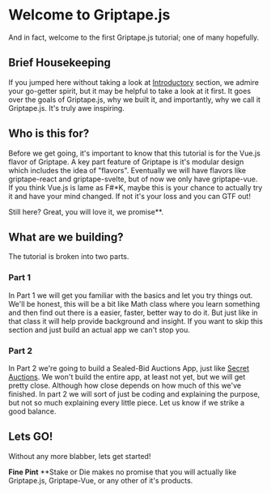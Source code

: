 # Welcome to Griptape.js
And in fact, welcome to the first Griptape.js tutorial; one of many hopefully. 

## Brief Housekeeping
If you jumped here without taking a look at [Introductory](/) section, we admire your go-getter spirit, but it may be helpful to take a look at it first. It goes over the goals of Griptape.js, why we built it, and importantly, why we call it Griptape.js. It's truly awe inspiring.

## Who is this for?
Before we get going, it's important to know that this tutorial is for the Vue.js flavor of Griptape. A key part feature of Griptape is it's modular design which includes the idea of "flavors". Eventually we will have flavors like griptape-react and griptape-svelte, but of now we only have griptape-vue. If you think Vue.js is lame as F#*K, maybe this is your chance to actually try it and have your mind changed. If not it's your loss and you can GTF out!

Still here? Great, you will love it, we promise**. 

## What are we building?
The tutorial is broken into two parts.

### Part 1
In Part 1 we will get you familiar with the basics and let you try things out. We'll be honest, this will be a bit like Math class where you learn something and then find out there is a easier, faster, better way to do it. But just like in that class it will help provide background and insight. If you want to skip this section and just build an actual app we can't stop you.

### Part 2
In Part 2 we're going to build a Sealed-Bid Auctions App, just like [Secret Auctions](https://auctions.scrt.network). We won't build the entire app, at least not yet, but we will get pretty close. Although how close depends on how much of this we've finished. In part 2 we will sort of just be coding and explaining the purpose, but not so much explaining every little piece. Let us know if we strike a good balance.

## Lets GO!
Without any more blabber, lets get started!

**Fine Pint**
**Stake or Die makes no promise that you will actually like Griptape.js, Griptape-Vue, or any other of it's products.